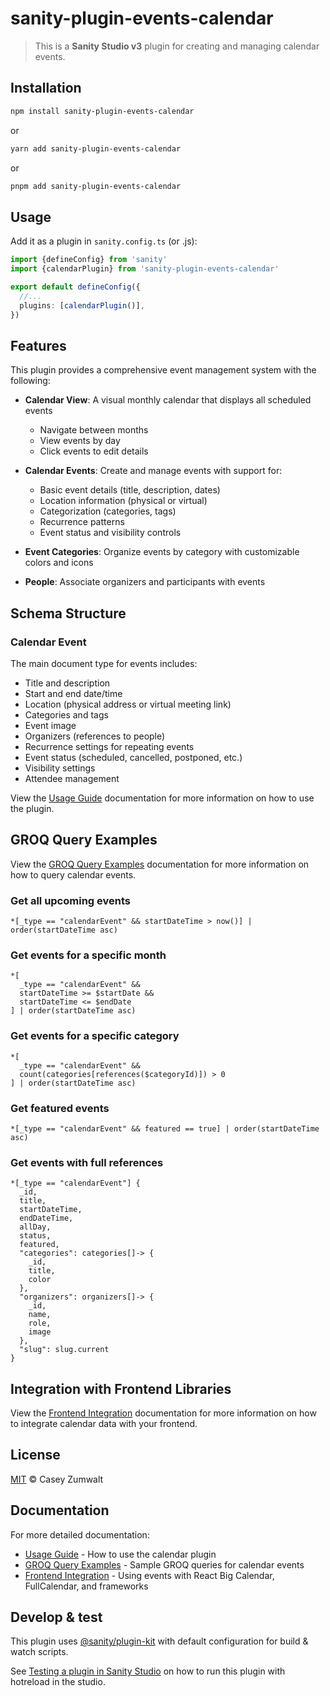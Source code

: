# sanity-plugin-events-calendar

> This is a **Sanity Studio v3** plugin for creating and managing calendar events.

## Installation

```sh
npm install sanity-plugin-events-calendar
```

or

```sh
yarn add sanity-plugin-events-calendar
```

or

```sh
pnpm add sanity-plugin-events-calendar
```

## Usage

Add it as a plugin in `sanity.config.ts` (or .js):

```ts
import {defineConfig} from 'sanity'
import {calendarPlugin} from 'sanity-plugin-events-calendar'

export default defineConfig({
  //...
  plugins: [calendarPlugin()],
})
```

## Features

This plugin provides a comprehensive event management system with the following:

- **Calendar View**: A visual monthly calendar that displays all scheduled events

  - Navigate between months
  - View events by day
  - Click events to edit details

- **Calendar Events**: Create and manage events with support for:

  - Basic event details (title, description, dates)
  - Location information (physical or virtual)
  - Categorization (categories, tags)
  - Recurrence patterns
  - Event status and visibility controls

- **Event Categories**: Organize events by category with customizable colors and icons

- **People**: Associate organizers and participants with events

## Schema Structure

### Calendar Event

The main document type for events includes:

- Title and description
- Start and end date/time
- Location (physical address or virtual meeting link)
- Categories and tags
- Event image
- Organizers (references to people)
- Recurrence settings for repeating events
- Event status (scheduled, cancelled, postponed, etc.)
- Visibility settings
- Attendee management

View the [Usage Guide](./docs/usage-guide.md) documentation for more information on how to use the plugin.

## GROQ Query Examples

View the [GROQ Query Examples](./docs/groq-examples.md) documentation for more information on how to query calendar events.

### Get all upcoming events

```groq
*[_type == "calendarEvent" && startDateTime > now()] | order(startDateTime asc)
```

### Get events for a specific month

```groq
*[
  _type == "calendarEvent" &&
  startDateTime >= $startDate &&
  startDateTime <= $endDate
] | order(startDateTime asc)
```

### Get events for a specific category

```groq
*[
  _type == "calendarEvent" &&
  count(categories[references($categoryId)]) > 0
] | order(startDateTime asc)
```

### Get featured events

```groq
*[_type == "calendarEvent" && featured == true] | order(startDateTime asc)
```

### Get events with full references

```groq
*[_type == "calendarEvent"] {
  _id,
  title,
  startDateTime,
  endDateTime,
  allDay,
  status,
  featured,
  "categories": categories[]-> {
    _id,
    title,
    color
  },
  "organizers": organizers[]-> {
    _id,
    name,
    role,
    image
  },
  "slug": slug.current
}
```

## Integration with Frontend Libraries

View the [Frontend Integration](./docs/frontend-integration.md) documentation for more information on how to integrate calendar data with your frontend.

## License

[MIT](LICENSE) © Casey Zumwalt

## Documentation

For more detailed documentation:

- [Usage Guide](./docs/usage-guide.md) - How to use the calendar plugin
- [GROQ Query Examples](./docs/groq-examples.md) - Sample GROQ queries for calendar events
- [Frontend Integration](./docs/frontend-integration.md) - Using events with React Big Calendar, FullCalendar, and frameworks

## Develop & test

This plugin uses [@sanity/plugin-kit](https://github.com/sanity-io/plugin-kit)
with default configuration for build & watch scripts.

See [Testing a plugin in Sanity Studio](https://github.com/sanity-io/plugin-kit#testing-a-plugin-in-sanity-studio)
on how to run this plugin with hotreload in the studio.
